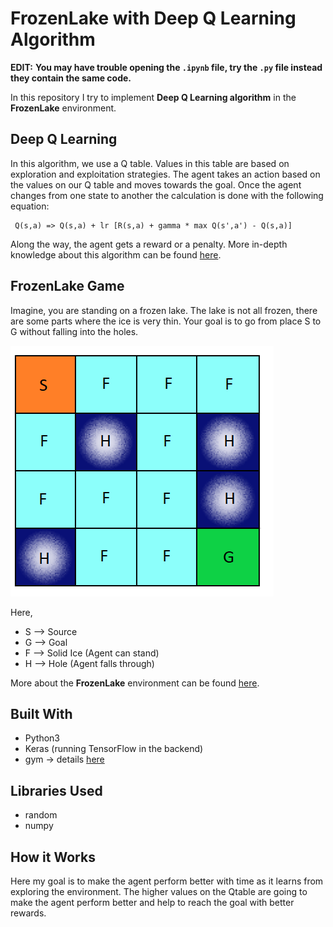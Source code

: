 # FrozenLake with Deep Q Learning Algorithm  

**EDIT:** **You may have trouble opening the ```.ipynb``` file, try the ```.py``` file instead they contain the same code.**


In this repository I try to implement **Deep Q Learning algorithm** in the **FrozenLake** environment.

## Deep Q Learning 

In this algorithm, we use a Q table. Values in this table are based on exploration and exploitation strategies. The agent takes an action based on the values on our Q table and moves towards the goal. Once the agent changes from one state to another the calculation is done with the following equation:
```
 Q(s,a) => Q(s,a) + lr [R(s,a) + gamma * max Q(s',a') - Q(s,a)]
```
Along the way, the agent gets a reward or a penalty. More in-depth knowledge about this algorithm can be found [here](https://blog.valohai.com/reinforcement-learning-tutorial-part-1-q-learning).

## FrozenLake Game

Imagine, you are standing on a frozen lake. The lake is not all frozen, there are some parts where the ice is very thin. Your goal is to go from place S to G without falling into the holes.

![](images/frozenlake.png)

Here,
* S --> Source
* G --> Goal
* F --> Solid Ice (Agent can stand)
* H --> Hole (Agent falls through)

More about the **FrozenLake** environment can be found [here](https://analyticsindiamag.com/openai-gym-frozen-lake-beginners-guide-reinforcement-learning/).

## Built With
* Python3
* Keras (running TensorFlow in the backend)
* gym -> details [here](http://gym.openai.com/docs/)

## Libraries Used
* random
* numpy

## How it Works

Here my goal is to make the agent perform better with time as it learns from exploring the environment. The higher values on the Qtable are going to make the agent perform better and help to reach the goal with better rewards. 


